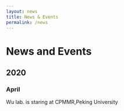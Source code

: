 ```yaml
---
layout: news
title: News & Events
permalink: /news
---
```


# News and Events

## 2020

### April

Wu lab. is staring at CPMMR,Peking University
